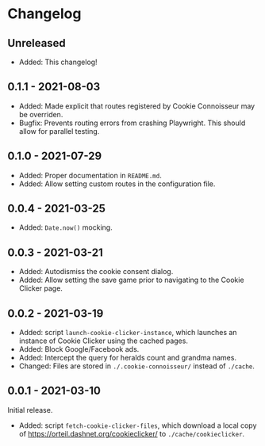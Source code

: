 # Changelog

## Unreleased
- Added: This changelog!

## 0.1.1 - 2021-08-03
- Added: Made explicit that routes registered by Cookie Connoisseur may be overriden.
- Bugfix: Prevents routing errors from crashing Playwright.
    This should allow for parallel testing.

## 0.1.0 - 2021-07-29
- Added: Proper documentation in `README.md`.
- Added: Allow setting custom routes in the configuration file.

## 0.0.4 - 2021-03-25
- Added: `Date.now()` mocking.

## 0.0.3 - 2021-03-21
- Added: Autodismiss the cookie consent dialog.
- Added: Allow setting the save game prior to navigating to the Cookie Clicker page.

## 0.0.2 - 2021-03-19
- Added: script `launch-cookie-clicker-instance`,
    which launches an instance of Cookie Clicker using the cached pages.
- Added: Block Google/Facebook ads.
- Added: Intercept the query for heralds count and grandma names.
- Changed: Files are stored in `./.cookie-connoisseur/` instead of `./cache`.

## 0.0.1 - 2021-03-10
Initial release.
- Added: script `fetch-cookie-clicker-files`,
    which download a local copy of <https://orteil.dashnet.org/cookieclicker/>
    to `./cache/cookieclicker`.

